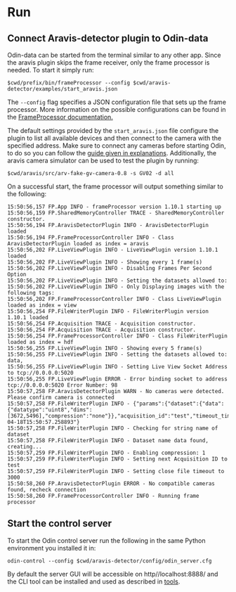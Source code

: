 # Run

## Connect Aravis-detector plugin to Odin-data

Odin-data can be started from the terminal similar to any other app. Since the aravis plugin skips the frame receiver, only the frame processor is needed. To start it simply run:

```shell
$cwd/prefix/bin/frameProcessor --config $cwd/aravis-detector/examples/start_aravis.json
```

The ```--config``` flag specifies a JSON configuration file that sets up the frame processor. More information on the possible configurations can be found in the [FrameProcessor documentation.](https://odin-detector.github.io/odin-data/master/user/explanations/frame-processor.html)

The default settings provided by the ```start_aravis.json``` file configure the plugin to list all available devices and then connect to the camera with the specified address. Make sure to connect any cameras before starting Odin, to do so you can follow the [guide given in explanations](../reference/camera). Additionally, the aravis camera simulator can be used to test the plugin by running:

```shell
$cwd/aravis/src/arv-fake-gv-camera-0.8 -s GV02 -d all
```

On a successful start, the frame processor will output something similar to the following:

```shell
15:50:56,157 FP.App INFO - frameProcessor version 1.10.1 starting up
15:50:56,159 FP.SharedMemoryController TRACE - SharedMemoryController constructor.
15:50:56,194 FP.AravisDetectorPlugin INFO - AravisDetectorPlugin loaded
15:50:56,194 FP.FrameProcessorController INFO - Class AravisDetectorPlugin loaded as index = aravis
15:50:56,202 FP.LiveViewPlugin INFO - LiveViewPlugin version 1.10.1 loaded
15:50:56,202 FP.LiveViewPlugin INFO - Showing every 1 frame(s)
15:50:56,202 FP.LiveViewPlugin INFO - Disabling Frames Per Second Option
15:50:56,202 FP.LiveViewPlugin INFO - Setting the datasets allowed to: 
15:50:56,202 FP.LiveViewPlugin INFO - Only Displaying images with the following tags: 
15:50:56,202 FP.FrameProcessorController INFO - Class LiveViewPlugin loaded as index = view
15:50:56,254 FP.FileWriterPlugin INFO - FileWriterPlugin version 1.10.1 loaded
15:50:56,254 FP.Acquisition TRACE - Acquisition constructor.
15:50:56,254 FP.Acquisition TRACE - Acquisition constructor.
15:50:56,254 FP.FrameProcessorController INFO - Class FileWriterPlugin loaded as index = hdf
15:50:56,255 FP.LiveViewPlugin INFO - Showing every 5 frame(s)
15:50:56,255 FP.LiveViewPlugin INFO - Setting the datasets allowed to: data,
15:50:56,255 FP.LiveViewPlugin INFO - Setting Live View Socket Address to tcp://0.0.0.0:5020
15:50:56,255 FP.LiveViewPlugin ERROR - Error binding socket to address tcp://0.0.0.0:5020 Error Number: 98
15:50:57,258 FP.AravisDetectorPlugin WARN - No cameras were detected. Please confirm camera is connected
15:50:57,258 FP.FileWriterPlugin INFO - {"params":{"dataset":{"data":{"datatype":"uint8","dims":[3672,5496],"compression":"none"}},"acquisition_id":"test","timeout_timer_period":3000},"msg_type":"cmd","msg_val":"configure","id":0,"timestamp":"2024-04-18T15:50:57.258893"}
15:50:57,258 FP.FileWriterPlugin INFO - Checking for string name of dataset
15:50:57,258 FP.FileWriterPlugin INFO - Dataset name data found, creating...
15:50:57,259 FP.FileWriterPlugin INFO - Enabling compression: 1
15:50:57,259 FP.FileWriterPlugin INFO - Setting next Acquisition ID to test
15:50:57,259 FP.FileWriterPlugin INFO - Setting close file timeout to 3000
15:50:58,260 FP.AravisDetectorPlugin ERROR - No compatible cameras found, recheck connection
15:50:58,260 FP.FrameProcessorController INFO - Running frame processor
```

## Start the control server

To start the Odin control server run the following in the same Python environment you installed it in:

```shell
odin-control --config $cwd/aravis-detector/config/odin_server.cfg
```

By default the server GUI will be accessible on http//localhost:8888/ and the CLI tool can be installed and used as described in [tools](tools).
